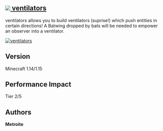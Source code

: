 ## [<img src="https://i.imgur.com/BjfNPDg.gif"> ventilators](https://download.metroite.de/#/home?url=https://github.com/Metroite/datapacks/tree/master/ventilators&rootDirectory=false)

ventilators allows you to build ventilators (suprise!) which push entities in certain directions! A Batwing dropped by bats will be needed to empower an observer into a ventilator.

<a href="https://download.metroite.de/#/home?url=https://github.com/Metroite/datapacks/tree/master/ventilators&rootDirectory=false" rel="Did you just push me?!">![ventilators](ventilators.png?raw=true "Did you just push me?!")</a>

## Version

Minecraft 1.14/1.15

## Performance Impact

Tier 2/5

## Authors

**Metroite**
